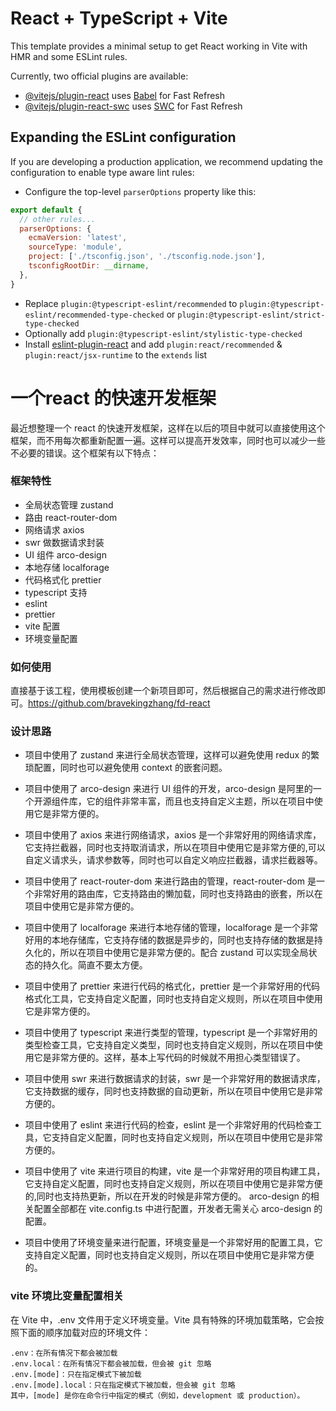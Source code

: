 # React + TypeScript + Vite

This template provides a minimal setup to get React working in Vite with HMR and some ESLint rules.

Currently, two official plugins are available:

- [@vitejs/plugin-react](https://github.com/vitejs/vite-plugin-react/blob/main/packages/plugin-react/README.md) uses [Babel](https://babeljs.io/) for Fast Refresh
- [@vitejs/plugin-react-swc](https://github.com/vitejs/vite-plugin-react-swc) uses [SWC](https://swc.rs/) for Fast Refresh

## Expanding the ESLint configuration

If you are developing a production application, we recommend updating the configuration to enable type aware lint rules:

- Configure the top-level `parserOptions` property like this:

```js
export default {
  // other rules...
  parserOptions: {
    ecmaVersion: 'latest',
    sourceType: 'module',
    project: ['./tsconfig.json', './tsconfig.node.json'],
    tsconfigRootDir: __dirname,
  },
}
```

- Replace `plugin:@typescript-eslint/recommended` to `plugin:@typescript-eslint/recommended-type-checked` or `plugin:@typescript-eslint/strict-type-checked`
- Optionally add `plugin:@typescript-eslint/stylistic-type-checked`
- Install [eslint-plugin-react](https://github.com/jsx-eslint/eslint-plugin-react) and add `plugin:react/recommended` & `plugin:react/jsx-runtime` to the `extends` list



# 一个react 的快速开发框架

最近想整理一个 react 的快速开发框架，这样在以后的项目中就可以直接使用这个框架，而不用每次都重新配置一遍。这样可以提高开发效率，同时也可以减少一些不必要的错误。这个框架有以下特点：

### 框架特性

- 全局状态管理 zustand
- 路由 react-router-dom
- 网络请求 axios
- swr 做数据请求封装
- UI 组件 arco-design
- 本地存储 localforage
- 代码格式化 prettier
- typescript 支持
- eslint
- prettier
- vite 配置
- 环境变量配置

### 如何使用
直接基于该工程，使用模板创建一个新项目即可，然后根据自己的需求进行修改即可。https://github.com/bravekingzhang/fd-react



### 设计思路

- 项目中使用了 zustand 来进行全局状态管理，这样可以避免使用 redux 的繁琐配置，同时也可以避免使用 context 的嵌套问题。
- 项目中使用了 arco-design 来进行 UI 组件的开发，arco-design 是阿里的一个开源组件库，它的组件非常丰富，而且也支持自定义主题，所以在项目中使用它是非常方便的。

- 项目中使用了 axios 来进行网络请求，axios 是一个非常好用的网络请求库，它支持拦截器，同时也支持取消请求，所以在项目中使用它是非常方便的,可以自定义请求头，请求参数等，同时也可以自定义响应拦截器，请求拦截器等。

- 项目中使用了 react-router-dom 来进行路由的管理，react-router-dom 是一个非常好用的路由库，它支持路由的懒加载，同时也支持路由的嵌套，所以在项目中使用它是非常方便的。

- 项目中使用了 localforage 来进行本地存储的管理，localforage 是一个非常好用的本地存储库，它支持存储的数据是异步的，同时也支持存储的数据是持久化的，所以在项目中使用它是非常方便的。配合 zustand 可以实现全局状态的持久化。简直不要太方便。

- 项目中使用了 prettier 来进行代码的格式化，prettier 是一个非常好用的代码格式化工具，它支持自定义配置，同时也支持自定义规则，所以在项目中使用它是非常方便的。

- 项目中使用了 typescript 来进行类型的管理，typescript 是一个非常好用的类型检查工具，它支持自定义类型，同时也支持自定义规则，所以在项目中使用它是非常方便的。这样，基本上写代码的时候就不用担心类型错误了。

- 项目中使用 swr 来进行数据请求的封装，swr 是一个非常好用的数据请求库，它支持数据的缓存，同时也支持数据的自动更新，所以在项目中使用它是非常方便的。

- 项目中使用了 eslint 来进行代码的检查，eslint 是一个非常好用的代码检查工具，它支持自定义配置，同时也支持自定义规则，所以在项目中使用它是非常方便的。

- 项目中使用了 vite 来进行项目的构建，vite 是一个非常好用的项目构建工具，它支持自定义配置，同时也支持自定义规则，所以在项目中使用它是非常方便的,同时也支持热更新，所以在开发的时候是非常方便的。 arco-design 的相关配置全部都在 vite.config.ts 中进行配置，开发者无需关心 arco-design 的配置。

- 项目中使用了环境变量来进行配置，环境变量是一个非常好用的配置工具，它支持自定义配置，同时也支持自定义规则，所以在项目中使用它是非常方便的。


### vite 环境比变量配置相关

在 Vite 中，.env 文件用于定义环境变量。Vite 具有特殊的环境加载策略，它会按照下面的顺序加载对应的环境文件：
```
.env：在所有情况下都会被加载
.env.local：在所有情况下都会被加载，但会被 git 忽略
.env.[mode]：只在指定模式下被加载
.env.[mode].local：只在指定模式下被加载，但会被 git 忽略
其中，[mode] 是你在命令行中指定的模式（例如，development 或 production）。
```